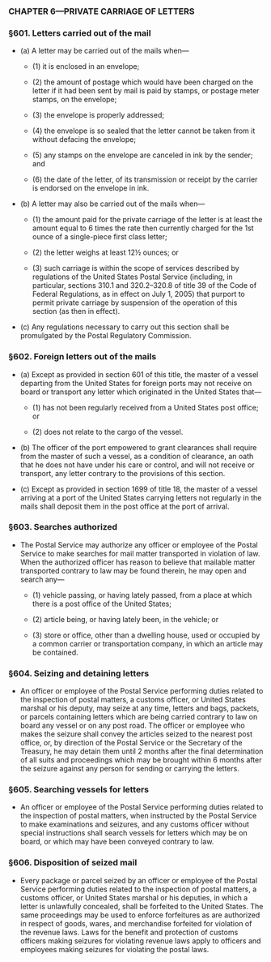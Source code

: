 ### **CHAPTER 6—PRIVATE CARRIAGE OF LETTERS**

### §601. Letters carried out of the mail
* (a) A letter may be carried out of the mails when—

  * (1) it is enclosed in an envelope;

  * (2) the amount of postage which would have been charged on the letter if it had been sent by mail is paid by stamps, or postage meter stamps, on the envelope;

  * (3) the envelope is properly addressed;

  * (4) the envelope is so sealed that the letter cannot be taken from it without defacing the envelope;

  * (5) any stamps on the envelope are canceled in ink by the sender; and

  * (6) the date of the letter, of its transmission or receipt by the carrier is endorsed on the envelope in ink.


* (b) A letter may also be carried out of the mails when—

  * (1) the amount paid for the private carriage of the letter is at least the amount equal to 6 times the rate then currently charged for the 1st ounce of a single-piece first class letter;

  * (2) the letter weighs at least 12½ ounces; or

  * (3) such carriage is within the scope of services described by regulations of the United States Postal Service (including, in particular, sections 310.1 and 320.2–320.8 of title 39 of the Code of Federal Regulations, as in effect on July 1, 2005) that purport to permit private carriage by suspension of the operation of this section (as then in effect).


* (c) Any regulations necessary to carry out this section shall be promulgated by the Postal Regulatory Commission.

### §602. Foreign letters out of the mails
* (a) Except as provided in section 601 of this title, the master of a vessel departing from the United States for foreign ports may not receive on board or transport any letter which originated in the United States that—

  * (1) has not been regularly received from a United States post office; or

  * (2) does not relate to the cargo of the vessel.


* (b) The officer of the port empowered to grant clearances shall require from the master of such a vessel, as a condition of clearance, an oath that he does not have under his care or control, and will not receive or transport, any letter contrary to the provisions of this section.

* (c) Except as provided in section 1699 of title 18, the master of a vessel arriving at a port of the United States carrying letters not regularly in the mails shall deposit them in the post office at the port of arrival.

### §603. Searches authorized
* The Postal Service may authorize any officer or employee of the Postal Service to make searches for mail matter transported in violation of law. When the authorized officer has reason to believe that mailable matter transported contrary to law may be found therein, he may open and search any—

  * (1) vehicle passing, or having lately passed, from a place at which there is a post office of the United States;

  * (2) article being, or having lately been, in the vehicle; or

  * (3) store or office, other than a dwelling house, used or occupied by a common carrier or transportation company, in which an article may be contained.

### §604. Seizing and detaining letters
* An officer or employee of the Postal Service performing duties related to the inspection of postal matters, a customs officer, or United States marshal or his deputy, may seize at any time, letters and bags, packets, or parcels containing letters which are being carried contrary to law on board any vessel or on any post road. The officer or employee who makes the seizure shall convey the articles seized to the nearest post office, or, by direction of the Postal Service or the Secretary of the Treasury, he may detain them until 2 months after the final determination of all suits and proceedings which may be brought within 6 months after the seizure against any person for sending or carrying the letters.

### §605. Searching vessels for letters
* An officer or employee of the Postal Service performing duties related to the inspection of postal matters, when instructed by the Postal Service to make examinations and seizures, and any customs officer without special instructions shall search vessels for letters which may be on board, or which may have been conveyed contrary to law.

### §606. Disposition of seized mail
* Every package or parcel seized by an officer or employee of the Postal Service performing duties related to the inspection of postal matters, a customs officer, or United States marshal or his deputies, in which a letter is unlawfully concealed, shall be forfeited to the United States. The same proceedings may be used to enforce forfeitures as are authorized in respect of goods, wares, and merchandise forfeited for violation of the revenue laws. Laws for the benefit and protection of customs officers making seizures for violating revenue laws apply to officers and employees making seizures for violating the postal laws.